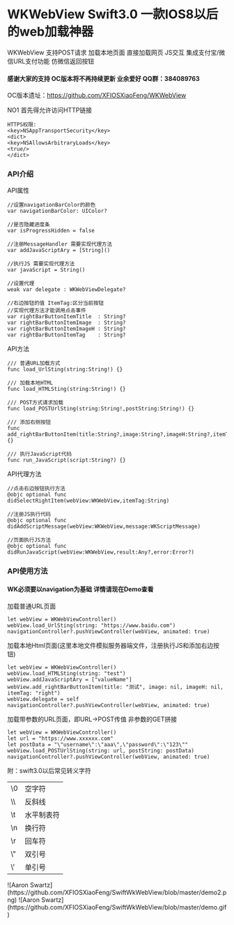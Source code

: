 # WKWebView Swift3.0 一款IOS8以后的web加载神器
WKWebView 支持POST请求 加载本地页面 直接加载网页 JS交互 集成支付宝/微信URL支付功能  仿微信返回按钮

#### 感谢大家的支持 OC版本将不再持续更新  业余爱好 QQ群：384089763
OC版本遗址：https://github.com/XFIOSXiaoFeng/WKWebView

NO1 首先得允许访问HTTP链接
```
HTTPS权限:
<key>NSAppTransportSecurity</key>
<dict>
<key>NSAllowsArbitraryLoads</key>
<true/>
</dict>
```
### API介绍

API属性
```
//设置navigationBarColor的颜色
var navigationBarColor: UIColor?

//是否隐藏进度条
var isProgressHidden = false

//注册MessageHandler 需要实现代理方法
var addJavaScriptAry = [String]()

//执行JS 需要实现代理方法
var javaScript = String()

//设置代理
weak var delegate : WKWebViewDelegate?

//右边按钮的值 ItemTag:区分当前按钮
//实现代理方法才能调用点击事件
var rightBarButtonItemTitle  : String?
var rightBarButtonItemImage  : String?
var rightBarButtonItemImageH : String?
var rightBarButtonItemTag    : String?

```
API方法
```
/// 普通URL加载方式
func load_UrlSting(string:String!) {}

/// 加载本地HTML
func load_HTMLSting(string:String!) {}

/// POST方式请求加载
func load_POSTUrlSting(string:String!,postString:String!) {}

/// 添加右侧按钮
func add_rightBarButtonItem(title:String?,image:String?,imageH:String?,itemTag:String?) {}

/// 执行JavaScript代码
func run_JavaScript(script:String?) {}
```
API代理方法
```
//点击右边按钮执行方法
@objc optional func didSelectRightItem(webView:WKWebView,itemTag:String)
    
//注册JS执行代码
@objc optional func didAddScriptMessage(webView:WKWebView,message:WKScriptMessage)
    
//页面执行JS方法
@objc optional func didRunJavaScript(webView:WKWebView,result:Any?,error:Error?)

```
### API使用方法
#### WK必须要以navigation为基础 详情请现在Demo查看
加载普通URL页面
```
let webView = WKWebViewController()
webView.load_UrlSting(string: "https://www.baidu.com")
navigationController?.pushViewController(webView, animated: true)
```
加载本地Html页面(这里本地文件模拟服务器端文件，注册执行JS和添加右边按钮)
```
let webView = WKWebViewController()
webView.load_HTMLSting(string: "test")
webView.addJavaScriptAry = ["valueName"]
webView.add_rightBarButtonItem(title: "测试", image: nil, imageH: nil, itemTag: "right")
webView.delegate = self
navigationController?.pushViewController(webView, animated: true)
```
加载带参数的URL页面，即URL->POST传值 非参数的GET拼接
```
let webView = WKWebViewController()
let url = "https://www.xxxxxx.com"
let postData = "\"username\":\"aaa\",\"password\":\"123\""
webView.load_POSTUrlSting(string: url, postString: postData)
navigationController?.pushViewController(webView, animated: true)
```
附：swift3.0以后常见转义字符
<table>
    <tr>
        <td>\0</td>
        <td>空字符</td>
    </tr>
    <tr>
        <td>\\</td>
        <td>反斜线</td>
    </tr>
    <tr>
        <td>\t</td>
        <td> 水平制表符</td>
    </tr>
    <tr>
        <td>\n</td>
        <td>换行符</td>
    </tr>
    <tr>
        <td>\r</td>
        <td>回车符</td>
    </tr>
    <tr>
        <td>\"</td>
        <td>双引号</td>
    </tr>
    <tr>
        <td>\'</td>
        <td>单引号</td>
    </tr>
</table>
![Aaron Swartz](https://github.com/XFIOSXiaoFeng/SwiftWkWebView/blob/master/demo2.png)
![Aaron Swartz](https://github.com/XFIOSXiaoFeng/SwiftWkWebView/blob/master/demo.gif)


